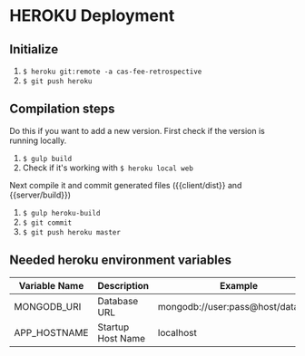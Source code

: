 # HEROKU Deployment

## Initialize
1. `$ heroku git:remote -a cas-fee-retrospective`
1. `$ git push heroku`

## Compilation steps
Do this if you want to add a new version. First check if the version is running locally.

1. `$ gulp build`
1. Check if it's working with `$ heroku local web`

Next compile it and commit generated files ({{client/dist}} and {{server/build}})

1. `$ gulp heroku-build`
1. `$ git commit`
1. `$ git push heroku master`

## Needed heroku environment variables

| Variable Name | Description       | Example |
|---------------|-------------------|---------|
| MONGODB_URI   | Database URL      | mongodb://user:pass@host/database |
| APP_HOSTNAME  | Startup Host Name | localhost |